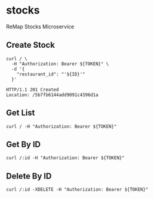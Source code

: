 # stocks

ReMap Stocks Microservice

## Create Stock

```http
curl / \
  -H "Authorization: Bearer ${TOKEN}" \
  -d '{
    "restaurant_id": "'${ID}'"
  }'

HTTP/1.1 201 Created
Location: /5b7fb6144add9091c4396d1a
```

## Get List

```http
curl / -H "Authorization: Bearer ${TOKEN}"
```

## Get By ID

```http
curl /:id -H "Authorization: Bearer ${TOKEN}"
```

## Delete By ID

```http
curl /:id -XDELETE -H "Authorization: Bearer ${TOKEN}"
```
